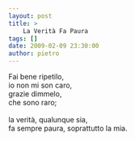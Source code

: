 ```yaml
---
layout: post
title: >
    La Verità Fa Paura
tags: []
date: 2009-02-09 23:30:00
author: pietro
---
```

Fai bene ripetilo,<br/>io non mi son caro,<br/>grazie dimmelo,<br/>che sono raro;<br/><br/>la verità, qualunque sia,<br/>fa sempre paura, soprattutto la mia.
